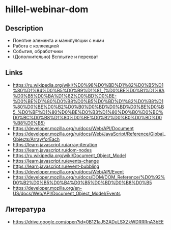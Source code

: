 # hillel-webinar-dom

## Description

+ Понятие элемента и манипуляции с ними
+ Работа с коллекцией
+ События, обработчики
+ (Дополнительно) Всплытие и перехват

## Links
+ https://ru.wikipedia.org/wiki/%D0%98%D0%BD%D1%82%D0%B5%D1%80%D1%84%D0%B5%D0%B9%D1%81_(%D0%BE%D0%B1%D1%8A%D0%B5%D0%BA%D1%82%D0%BD%D0%BE-%D0%BE%D1%80%D0%B8%D0%B5%D0%BD%D1%82%D0%B8%D1%80%D0%BE%D0%B2%D0%B0%D0%BD%D0%BD%D0%BE%D0%B5_%D0%BF%D1%80%D0%BE%D0%B3%D1%80%D0%B0%D0%BC%D0%BC%D0%B8%D1%80%D0%BE%D0%B2%D0%B0%D0%BD%D0%B8%D0%B5)
+ https://developer.mozilla.org/ru/docs/Web/API/Document
+ https://developer.mozilla.org/ru/docs/Web/JavaScript/Reference/Global_Objects/Array/forEach
+ https://learn.javascript.ru/array-iteration
+ https://learn.javascript.ru/dom-nodes
+ https://ru.wikipedia.org/wiki/Document_Object_Model
+ https://learn.javascript.ru/events-change
+ https://learn.javascript.ru/event-bubbling
+ https://developer.mozilla.org/ru/docs/Web/API/Event
+ https://developer.mozilla.org/ru/docs/DOM/DOM_Reference/%D0%92%D0%B2%D0%B5%D0%B4%D0%B5%D0%BD%D0%B8%D0%B5
+ https://developer.mozilla.org/en-US/docs/Web/API/Document_Object_Model/Events

## Литература
+ https://drive.google.com/open?id=0B121aJ52ADuLSXZkWDRRRnA3bEE